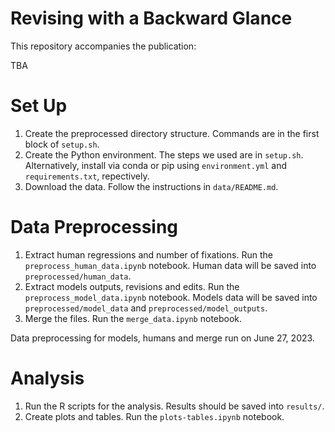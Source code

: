 # Revising with a Backward Glance

This repository accompanies the publication:

TBA

# Set Up

1. Create the preprocessed directory structure. Commands are in the first block of ```setup.sh```.
2. Create the Python environment. The steps we used are in ```setup.sh```. Alternatively, install via conda or pip using ```environment.yml``` and ```requirements.txt```, repectively.
3. Download the data. Follow the instructions in ```data/README.md```.

# Data Preprocessing

1. Extract human regressions and number of fixations. Run the ```preprocess_human_data.ipynb``` notebook. Human data will be saved into ```preprocessed/human_data```.
2. Extract models outputs, revisions and edits. Run the ```preprocess_model_data.ipynb``` notebook. Models data will be saved into ```preprocessed/model_data``` and ```preprocessed/model_outputs```.
3. Merge the files. Run the ```merge_data.ipynb``` notebook.

Data preprocessing for models, humans and merge run on June 27, 2023.

# Analysis

1. Run the R scripts for the analysis. Results should be saved into ```results/```.
2. Create plots and tables. Run the ```plots-tables.ipynb``` notebook.